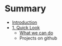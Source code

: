 # Summary

* [Introduction](README.md)
* [1. Quick Look](Quick_Look/quick_look_on_github_md.md)
   * [What we can do](Quick_Look/what_we_can_do.md)
   * Projects on github


